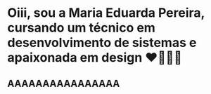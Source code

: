 # Oiii, sou a Maria Eduarda Pereira, cursando um técnico em desenvolvimento de sistemas e apaixonada em design ❤️💜🤎🤍

 <h2> AAAAAAAAAAAAAAAA <h/>
